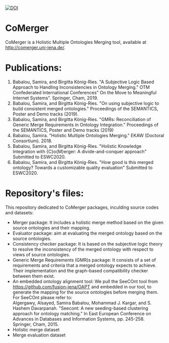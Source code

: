[![DOI](https://zenodo.org/badge/DOI/10.5281/zenodo.3580593.svg)](https://doi.org/10.5281/zenodo.3580593)

# CoMerger
CoMerger is a Holistic Multiple Ontologies Merging tool, available at http://comerger.uni-jena.de/.

# Publications:
1. Babalou, Samira, and Birgitta König-Ries. "A Subjective Logic Based Approach to Handling Inconsistencies in Ontology Merging." OTM Confederated International Conferences" On the Move to Meaningful Internet Systems". Springer, Cham, 2019.
2. Babalou, Samira, and Birgitta König-Ries. "On using subjective logic to build consistent merged ontologies." Proceedings of the SEMANTICS, Poster and Demo tracks (2019).
3. Babalou, Samira, and Birgitta König-Ries. "GMRs: Reconciliation of Generic Merge Requirements in Ontology Integration." Proceedings of the SEMANTICS, Poster and Demo tracks (2019)
4. Babalou, Samira. "Holistic Multiple Ontologies Merging." EKAW (Doctoral Consortium). 2018.
5. Babalou, Samira, and Birgitta König-Ries. "Holistic Knowledge Integration with {C}o{M}erger: A divide-and-conquer approach" Submitted to ESWC2020.
6. Babalou, Samira, and Birgitta König-Ries. "How good is this merged ontology? Towards a customizable quality evaluation" Submitted to ESWC2020.

# Repository's files:
This repository dedicated to CoMerger packages, inculding source codes and datasets:
* Merger package: It includes a holistic merge method based on the given source ontologies and their mapping. 
* Evaluator package: aim at evaluating the merged ontology based on the source ontologies.
* Consistency checker package: It is based on the subjective logic theory to resolve the inconsistency of the merged ontology with respect to views of source ontologies. 
* Generic Merge Requirements (GMR)s package: It consists of a set of requirements and criteria that a merged ontology expects to achieve. Their implementation and the graph-based compatibility checker between them exist.
* An embedded ontology alignment tool: We pull the SeeCOnt tool from https://github.com/fusion-jena/OAPT and embedded in our tool, to generate the mapping for the source ontologies before merging them. For SeeCOnt please refer to: <br> Algergawy, Alsayed, Samira Babalou, Mohammad J. Kargar, and S. Hashem Davarpanah. "Seecont: A new seeding-based clustering approach for ontology matching." In East European Conference on Advances in Databases and Information Systems, pp. 245-258. Springer, Cham, 2015.
* Holistic merge dataset
* Merge evaluation dataset





